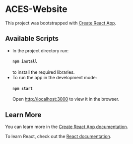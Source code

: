 # ACES-Website

This project was bootstrapped with [Create React App](https://github.com/facebook/create-react-app).

## Available Scripts

- In the project directory run:
  #### `npm install`
  to install the required libraries.
- To run the app in the development mode:
  #### `npm start`
  Open [http://localhost:3000](http://localhost:3000) to view it in the browser.

## Learn More

You can learn more in the [Create React App documentation](https://facebook.github.io/create-react-app/docs/getting-started).

To learn React, check out the [React documentation](https://reactjs.org/).
